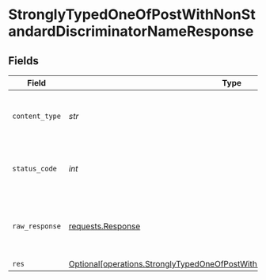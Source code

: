 # StronglyTypedOneOfPostWithNonStandardDiscriminatorNameResponse


## Fields

| Field                                                                                                                                                                  | Type                                                                                                                                                                   | Required                                                                                                                                                               | Description                                                                                                                                                            |
| ---------------------------------------------------------------------------------------------------------------------------------------------------------------------- | ---------------------------------------------------------------------------------------------------------------------------------------------------------------------- | ---------------------------------------------------------------------------------------------------------------------------------------------------------------------- | ---------------------------------------------------------------------------------------------------------------------------------------------------------------------- |
| `content_type`                                                                                                                                                         | *str*                                                                                                                                                                  | :heavy_check_mark:                                                                                                                                                     | HTTP response content type for this operation                                                                                                                          |
| `status_code`                                                                                                                                                          | *int*                                                                                                                                                                  | :heavy_check_mark:                                                                                                                                                     | HTTP response status code for this operation                                                                                                                           |
| `raw_response`                                                                                                                                                         | [requests.Response](https://requests.readthedocs.io/en/latest/api/#requests.Response)                                                                                  | :heavy_check_mark:                                                                                                                                                     | Raw HTTP response; suitable for custom response parsing                                                                                                                |
| `res`                                                                                                                                                                  | [Optional[operations.StronglyTypedOneOfPostWithNonStandardDiscriminatorNameRes]](../../models/operations/stronglytypedoneofpostwithnonstandarddiscriminatornameres.md) | :heavy_minus_sign:                                                                                                                                                     | OK                                                                                                                                                                     |